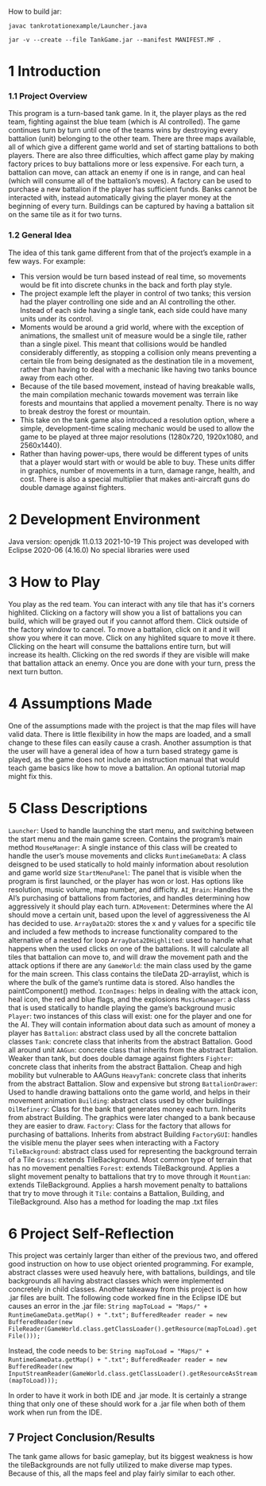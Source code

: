 How to build jar:

`javac tankrotationexample/Launcher.java`

`jar -v --create --file TankGame.jar --manifest MANIFEST.MF .`

# 1 Introduction
### 1.1 Project Overview
  This program is a turn-based tank game. In it, the player plays as the red team, fighting against the blue team (which is AI controlled). The game continues turn by turn until one of the teams wins by destroying every battalion (unit) belonging to the other team. 
  There are three maps available, all of which give a different game world and set of starting battalions to both players. There are also three difficulties, which affect game play by making factory prices to buy battalions more or less expensive. 
  For each turn, a battalion can move, can attack an enemy if one is in range, and can heal (which will consume all of the battalion’s moves). A factory can be used to purchase a new battalion if the player has sufficient funds. Banks cannot be interacted with, instead automatically giving the player money at the beginning of every turn. Buildings can be captured by having a battalion sit on the same tile as it for two turns.

### 1.2 General Idea
  The idea of this tank game different from that of the project’s example in a few ways. For example:
- This version would be turn based instead of real time, so movements would be fit into discrete chunks in the back and forth play style.
- The project example left the player in control of two tanks; this version had the player controlling one side and an AI controlling the other. Instead of each side having a single tank, each side could have many units under its control.
- Moments would be around a grid world, where with the exception of animations, the smallest unit of measure would be a single tile, rather than a single pixel. This meant that collisions would be handled considerably differently, as stopping a collision only means preventing a certain tile from being designated as the destination tile in a movement, rather than having to deal with a mechanic like having two tanks bounce away from each other.
- Because of the tile based movement, instead of having breakable walls, the main compilation mechanic towards movement was terrain like forests and mountains that applied a movement penalty. There is no way to break destroy the forest or mountain.
- This take on the tank game also introduced a resolution option, where a simple, development-time scaling mechanic would be used to allow the game to be played at three major resolutions (1280x720, 1920x1080, and 2560x1440).
- Rather than having power-ups, there would be different types of units that a player would start with or would be able to buy. These units differ in graphics, number of movements in a turn, damage range, health, and cost. There is also a special multiplier that makes anti-aircraft guns do double damage against fighters.

# 2 Development Environment
Java version: openjdk 11.0.13 2021-10-19
This project was developed with Eclipse 2020-06 (4.16.0)
No special libraries were used

# 3 How to Play
You play as the red team. You can interact with any tile that has it's corners highlited. Clicking on a factory will show you a list of battalions you can build, which will be grayed out if you cannot afford them. Click outside of the factory window to cancel. To move a battalion, click on it and it will show you where it can move. Click on any highlited square to move it there. Clicking on the heart will consume the battalions entire turn, but will increase its health. Clicking on the red swords if they are visible will make that battalion attack an enemy. Once you are done with your turn, press the next turn button.

# 4 Assumptions Made
One of the assumptions made with the project is that the map files will have valid data. There is little flexibility in how the maps are loaded, and a small change to these files can easily cause a crash.
Another assumption is that the user will have a general idea of how a turn based strategy game is played, as the game does not include an instruction manual that would teach game basics like how to move a battalion. An optional tutorial map might fix this.

# 5 Class Descriptions
`Launcher`: Used to handle launching the start menu, and switching between the start menu and the main game screen. Contains the program’s main method
`MouseManager`: A single instance of this class will be created to handle the user’s mouse movements and clicks
`RuntimeGameData`: A class deisgned to be used statically to hold mainly information about resolution and game world size
`StartMenuPanel`: The panel that is visible when the program is first launched, or the player has won or lost. Has options like resolution, music volume, map number, and difficlty.
`AI_Brain`: Handles the AI’s purchasing of battalions from factories, and handles determining how aggressively it should play each turn.
`AIMovement`: Determines where the AI should move a certain unit, based upon the level of aggressiveness the AI has decided to use.
`ArrayData2D`: stores the x and y values for a specific tile and included a few methods to increase functionality compared to the alternative of a nested for loop
`ArrayData2DHighlited`: used to handle what happens when the used clicks on one of the battalions. It will calculate all tiles that battalion can move to, and will draw the movement path and the attack options if there are any
`GameWorld`: the main class used by the game for the main screen. This class contains the tileData 2D-arraylist, which is where the bulk of the game’s runtime data is stored. Also handles the paintComponent() method.
`IconImages`: helps in dealing with the attack icon, heal icon, the red and blue flags, and the explosions
`MusicManager`: a class that is used statically to handle playing the game’s background music
`Player`: two instances of this class will exist: one for the player and one for the AI. They will contain information about data such as amount of money a player has
`Battalion`: abstract class used by all the concrete battalion classes
`Tank`: concrete class that inherits from the abstract Battalion. Good all around unit
`AAGun`: concrete class that inherits from the abstract Battalion. Weaker than tank, but does double damage against fighters
`Fighter`: concrete class that inherits from the abstract Battalion. Cheap and high mobility but vulnerable to AAGuns
`HeavyTank`: concrete class that inherits from the abstract Battalion. Slow and expensive but strong
`BattalionDrawer`: Used to handle drawing battalions onto the game world, and helps in their movement animation
`Building`: abstract class used by other buildings
`OilRefinery`: Class for the bank that generates money each turn. Inherits from abstract Building. The graphics were later changed to a bank because they are easier to draw.
`Factory`: Class for the factory that allows for purchasing of battalions. Inherits from abstract Building
`FactoryGUI`: handles the visible menu the player sees when interacting with a Factory
`TileBackground`: abstract class used for representing the background terrain of a Tile
`Grass`: extends TileBackground. Most common type of terrain that has no movement penalties
`Forest`: extends TileBackground. Applies a slight movement penalty to battalions that try to move through it
`Mountian`: extends TileBackground. Applies a harsh movement penalty to battalions that try to move through it
`Tile`: contains a Battalion, Building, and TileBackground. Also has a method for loading the map .txt files

# 6 Project Self-Reflection
This project was certainly larger than either of the previous two, and offered good instruction on how to use object oriented programming. For example, abstract classes were used heavuly here, with battalions, buildings, and tile backgrounds all having abstract classes which were implemented concretely in child classes.
Another takeaway from this project is on how .jar files are built. The following code worked fine in the Eclipse IDE but causes an error in the .jar file:
`String mapToLoad = "Maps/" + RuntimeGameData.getMap() + ".txt";`
`BufferedReader reader = new BufferedReader(new FileReader(GameWorld.class.getClassLoader().getResource(mapToLoad).getFile()));`

Instead, the code needs to be:
`String mapToLoad = "Maps/" + RuntimeGameData.getMap() + ".txt";`
`BufferedReader reader = new BufferedReader(new InputStreamReader(GameWorld.class.getClassLoader().getResourceAsStream(mapToLoad)));`

In order to have it work in both IDE and .jar mode.
It is certainly a strange thing that only one of these should work for a .jar file when both of them work when run from the IDE.

## 7 Project Conclusion/Results
The tank game allows for basic gameplay, but its biggest weakness is how the tileBackgrounds are not fully utilized to make diverse map types. Because of this, all the maps feel and play fairly similar to each other.